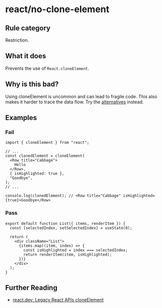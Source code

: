 # react/no-clone-element

## Rule category

Restriction.

## What it does

Prevents the use of `React.cloneElement`.

## Why is this bad?

Using cloneElement is uncommon and can lead to fragile code. This also makes it harder to trace the data flow. Try the [alternatives](https://react.dev/reference/react/cloneElement#alternatives) instead.

## Examples

### Fail

```tsx
import { cloneElement } from "react";

// ...
const clonedElement = cloneElement(
  <Row title="Cabbage">
    Hello
  </Row>,
  { isHighlighted: true },
  "Goodbye",
);
// ...

console.log(clonedElement); // <Row title="Cabbage" isHighlighted={true}>Goodbye</Row>
```

### Pass

```tsx
export default function List({ items, renderItem }) {
  const [selectedIndex, setSelectedIndex] = useState(0);

  return (
    <div className="List">
      {items.map((item, index) => {
        const isHighlighted = index === selectedIndex;
        return renderItem(item, isHighlighted);
      })}
    </div>
  );
}
```

## Further Reading

- [react.dev: Legacy React APIs cloneElement](https://react.dev/reference/react/createRef)
